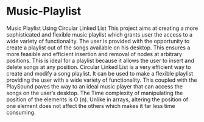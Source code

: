 # Music-Playlist

Music Playlist Using Circular Linked List This project aims at creating a more sophisticated and flexible music playlist which grants user the access to a wide variety of functionality. The user is provided with the opportunity to create a playlist out of the songs available on his desktop. This ensures a more feasible and efficient insertion and removal of nodes at arbitrary positions. This is ideal for a playlist because it allows the user to insert and delete songs at any position. Circular Linked List is a very efficient way to create and modify a song playlist. It can be used to make a flexible playlist providing the user with a wide variety of functionality. This coupled with the PlaySound paves the way to an ideal music player that can access the songs on the user’s desktop. The Time complexity of manipulating the position of the elements is O (n). Unlike in arrays, altering the position of one element does not affect the others which makes it far less time consuming.
